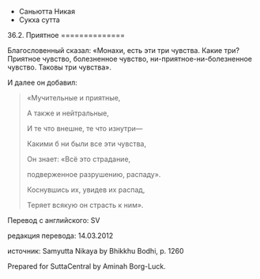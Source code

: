 









* Саньютта Никая
* Сукха сутта


36\.2\. Приятное
\=\=\=\=\=\=\=\=\=\=\=\=\=\=



Благословенный сказал: «Монахи, есть эти три чувства\. Какие три? Приятное чувство, болезненное чувство, ни\-приятное\-ни\-болезненное чувство\. Таковы три чувства»\.


И далее он добавил:



> «Мучительные и приятные,  
> 
> А также и нейтральные,  
> 
> И те что внешне, те что изнутри—  
> 
> Какими б ни были все эти чувства,  
> 
> Он знает: «Всё это страдание,  
> 
> подверженное разрушению, распаду»\.  
> 
> Коснувшись их, увидев их распад,  
> 
> Теряет всякую он страсть к ним»\.



Перевод с английского: SV


редакция перевода: 14\.03\.2012


источник: Samyutta Nikaya by Bhikkhu Bodhi, p\. 1260


Prepared for SuttaCentral by Aminah Borg\-Luck\.






